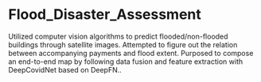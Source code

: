 # Flood_Disaster_Assessment
Utilized computer vision algorithms to predict flooded/non-flooded buildings through satellite images. Attempted to figure out the relation between accompanying payments and flood extent. Purposed to compose an end-to-end map by following data fusion and feature extraction with DeepCovidNet based on DeepFN..
